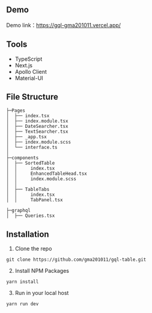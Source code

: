## Demo

Demo link：https://gql-gma201011.vercel.app/

## Tools

- TypeScript
- Next.js
- Apollo Client
- Material-UI

## File Structure

```
├─Pages
│  ├── index.tsx
│  ├── index.module.tsx
│  ├── DateSearcher.tsx
│  ├── TextSearcher.tsx
│  ├── _app.tsx
│  ├── index.module.scss
│  └── interface.ts
│
├─components
│  ├── SortedTable
│  │     index.tsx
│  │     EnhancedTableHead.tsx
│  │     index.module.scss
│  │
│  ├── TableTabs
│  │     index.tsx
│  │     TabPanel.tsx

├─graphql
│  ├── Queries.tsx
```

## Installation

1. Clone the repo

`git clone https://github.com/gma201011/gql-table.git`

2. Install NPM Packages

`yarn install`

3. Run in your local host

`yarn run dev`
